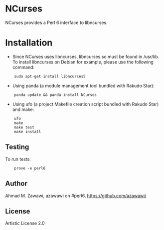 NCurses
=======

NCurses provides a Perl 6 interface to libncurses.

Installation
============

* Since NCurses uses libncurses, libncurses.so must be found in /usr/lib.
To install libncurses on Debian for example, please use the following command:

```
	sudo apt-get install libncurses5
```

* Using panda (a module management tool bundled with Rakudo Star):

```
    panda update && panda install NCurses
```

* Using ufo (a project Makefile creation script bundled with Rakudo Star) and make:

```
    ufo                    
    make
    make test
    make install
```

## Testing

To run tests:

```
    prove -e perl6
```

## Author

Ahmad M. Zawawi, azawawi on #perl6, https://github.com/azawawi/

## License

Artistic License 2.0

